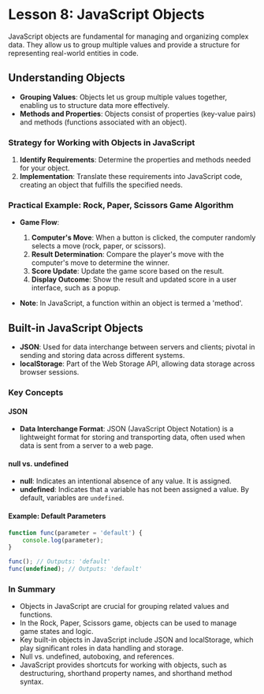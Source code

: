 # Lesson 8: JavaScript Objects

JavaScript objects are fundamental for managing and organizing complex data. They allow us to group multiple values and provide a structure for representing real-world entities in code.

## Understanding Objects
- **Grouping Values**: Objects let us group multiple values together, enabling us to structure data more effectively.
- **Methods and Properties**: Objects consist of properties (key-value pairs) and methods (functions associated with an object).

### Strategy for Working with Objects in JavaScript
1. **Identify Requirements**: Determine the properties and methods needed for your object.
2. **Implementation**: Translate these requirements into JavaScript code, creating an object that fulfills the specified needs.

### Practical Example: Rock, Paper, Scissors Game Algorithm
- **Game Flow**:
  1. **Computer's Move**: When a button is clicked, the computer randomly selects a move (rock, paper, or scissors).
  2. **Result Determination**: Compare the player's move with the computer's move to determine the winner.
  3. **Score Update**: Update the game score based on the result.
  4. **Display Outcome**: Show the result and updated score in a user interface, such as a popup.

- **Note**: In JavaScript, a function within an object is termed a 'method'.

## Built-in JavaScript Objects
- **JSON**: Used for data interchange between servers and clients; pivotal in sending and storing data across different systems.
- **localStorage**: Part of the Web Storage API, allowing data storage across browser sessions.

### Key Concepts
#### JSON
- **Data Interchange Format**: JSON (JavaScript Object Notation) is a lightweight format for storing and transporting data, often used when data is sent from a server to a web page.

#### null vs. undefined
- **null**: Indicates an intentional absence of any value. It is assigned.
- **undefined**: Indicates that a variable has not been assigned a value. By default, variables are `undefined`.
  
#### Example: Default Parameters
```javascript
function func(parameter = 'default') {
    console.log(parameter);
}

func(); // Outputs: 'default'
func(undefined); // Outputs: 'default'
```
### In Summary
- Objects in JavaScript are crucial for grouping related values and functions.
- In the Rock, Paper, Scissors game, objects can be used to manage game states and logic.
- Key built-in objects in JavaScript include JSON and localStorage, which play significant roles in data handling and storage.
- Null vs. undefined, autoboxing, and references.
- JavaScript provides shortcuts for working with objects, such as destructuring, shorthand property names, and shorthand method syntax.
